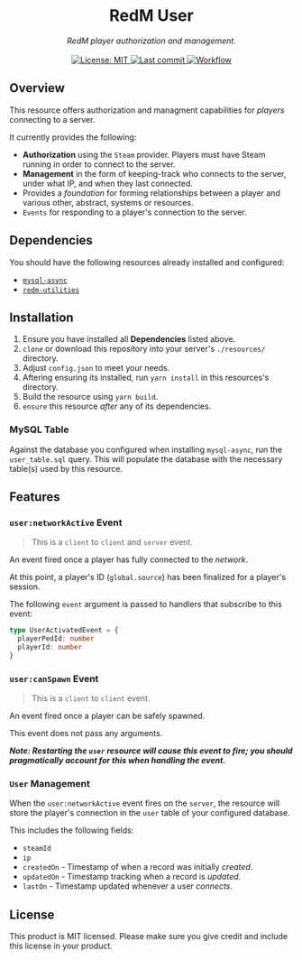 <h1 align="center">RedM User</h1>

<p align="center">
  <i>RedM player authorization and management.</i>
  <br>
  <br>
  <a href="https://github.com/d0p3t/fivem-ts-boilerplate/blob/master/LICENSE">
    <img src="https://img.shields.io/badge/License-MIT-blue.svg?style=flat" alt="License: MIT">
  </a>
  <a href="https://github.com/Ascent-Gaming/redm-user/commits/master">
    <img src="https://img.shields.io/github/last-commit/Ascent-Gaming/redm-user.svg?style=flat" alt="Last commit">
  </a>
  <a href="">
    <img src="https://img.shields.io/github/workflow/status/Ascent-Gaming/redm-user/Node.js%20CI" alt="Workflow">
  </a>
</p>

## Overview

This resource offers authorization and managment capabilities for *players* connecting to a server.

It currently provides the following:

- **Authorization** using the `Steam` provider. Players must have Steam running in order to connect to the server.
- **Management** in the form of keeping-track who connects to the server, under what IP, and when they last connected.
- Provides a *foundation* for forming relationships between a player and various other, abstract, systems or resources.
- `Events` for responding to a player's connection to the server.

## Dependencies

You should have the following resources already installed and configured:

- [`mysql-async`](https://github.com/amakuu/mysql-async-temporary)
- [`redm-utilities`](https://github.com/Ascent-Gaming/redm-utilities)

## Installation

1. Ensure you have installed all **Dependencies** listed above.
2. `clone` or download this repository into your server's `./resources/` directory.
3. Adjust `config.json` to meet your needs.
4. Aftering ensuring its installed, run `yarn install` in this resources's directory.
5. Build the resource using `yarn build`.
6. `ensure` this resource *after* any of its dependencies.

### MySQL Table

Against the database you configured when installing `mysql-async`, run the `user_table.sql` query. This will populate the database with the necessary table(s) used by this resource.

## Features

### `user:networkActive` Event

> This is a `client` to `client` and `server` event.

An event fired once a player has fully connected to the *network*.

At this point, a player's ID (`global.source`) has been finalized for a player's session.

The following `event` argument is passed to handlers that subscribe to this event:

```TypeScript
type UserActivatedEvent = {
  playerPedId: number
  playerId: number
}
```

### `user:canSpawn` Event

> This is a `client` to `client` event.

An event fired once a player can be safely spawned.

This event does not pass any arguments.

***Note: Restarting the `user` resource will cause this event to fire; you should pragmatically account for this when handling the event.***

### `User` Management

When the `user:networkActive` event fires on the `server`, the resource will store the player's connection in the `user` table of your configured database.

This includes the following fields:

- `steamId`
- `ip`
- `createdOn` - Timestamp of when a record was initially *created*.
- `updatedOn` - Timestamp tracking when a record is *updated*.
- `lastOn` - Timestamp updated whenever a user *connects*.

## License
This product is MIT licensed. Please make sure you give credit and include this license in your product.
